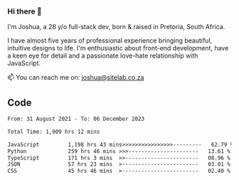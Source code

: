 ### Hi there 👋

I'm Joshua, a 28 y/o full-stack dev, born & raised in Pretoria, South Africa. 

I have almost five years of professional experience bringing beautiful, intuitive designs to life. I'm enthusiastic about front-end development, have a keen eye for detail and a passionate love-hate relationship with JavaScript.

📫 You can reach me on: joshua@sitelab.co.za

## **Code**

<!--START_SECTION:waka-->

```txt
From: 31 August 2021 - To: 06 December 2023

Total Time: 1,909 hrs 12 mins

JavaScript         1,198 hrs 43 mins>>>>>>>>>>>>>>>>---------   62.79 %
Python             259 hrs 46 mins >>>----------------------   13.61 %
TypeScript         171 hrs 3 mins  >>-----------------------   08.96 %
JSON               57 hrs 23 mins  >------------------------   03.01 %
CSS                45 hrs 46 mins  >------------------------   02.40 %
```

<!--END_SECTION:waka-->
